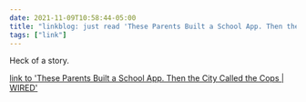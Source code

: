 ```yaml
---
date: 2021-11-09T10:58:44-05:00
title: "linkblog: just read 'These Parents Built a School App. Then the City Called the Cops | WIRED'"
tags: ["link"]
---
```

Heck of a story.
 
[link to 'These Parents Built a School App. Then the City Called the Cops | WIRED'](https://www.wired.com/story/sweden-stockholm-school-app-open-source/)
